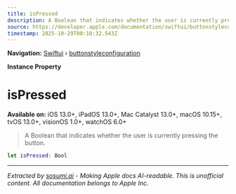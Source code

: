 ```yaml
---
title: isPressed
description: A Boolean that indicates whether the user is currently pressing the button.
source: https://developer.apple.com/documentation/swiftui/buttonstyleconfiguration/ispressed
timestamp: 2025-10-29T00:10:32.543Z
---
```


**Navigation:** [Swiftui](/documentation/swiftui) › [buttonstyleconfiguration](/documentation/swiftui/buttonstyleconfiguration)

**Instance Property**

# isPressed

**Available on:** iOS 13.0+, iPadOS 13.0+, Mac Catalyst 13.0+, macOS 10.15+, tvOS 13.0+, visionOS 1.0+, watchOS 6.0+

> A Boolean that indicates whether the user is currently pressing the button.

```swift
let isPressed: Bool
```

---

*Extracted by [sosumi.ai](https://sosumi.ai) - Making Apple docs AI-readable.*
*This is unofficial content. All documentation belongs to Apple Inc.*
